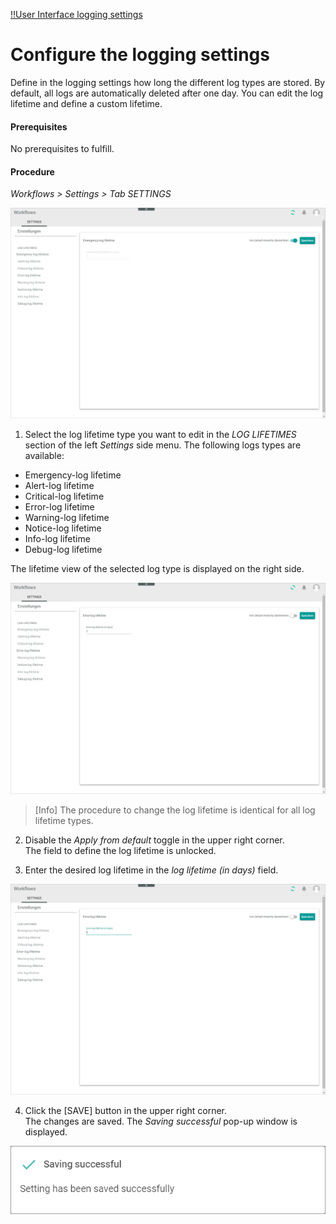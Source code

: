 [!!User Interface logging settings](/ActindoWorkFlow/UserInterface/07a_Settings.md)


# Configure the logging settings

Define in the logging settings how long the different log types are stored. By default, all logs are automatically deleted after one day. You can edit the log lifetime and define a custom lifetime.

#### Prerequisites

No prerequisites to fulfill.

#### Procedure

*Workflows > Settings > Tab SETTINGS*

![Settings](/Assets/Screenshots/ActindoWorkFlow/Settings/Settings.png "[Settings]")

1. Select the log lifetime type you want to edit in the *LOG LIFETIMES* section of the left *Settings* side menu. The following logs types are available:
  - Emergency-log lifetime
  - Alert-log lifetime
  - Critical-log lifetime
  - Error-log lifetime
  - Warning-log lifetime
  - Notice-log lifetime
  - Info-log lifetime
  - Debug-log lifetime


  The lifetime view of the selected log type is displayed on the right side.

  ![Default disabled](/Assets/Screenshots/ActindoWorkFlow/Settings/DefaultDisabled.png "[Default disabled]")

  >[Info] The procedure to change the log lifetime is identical for all log lifetime types.

2. Disable the *Apply from default* toggle in the upper right corner.   
  The field to define the log lifetime is unlocked.

3. Enter the desired log lifetime in the *log lifetime (in days)* field.

  ![New log lifetime](/Assets/Screenshots/ActindoWorkFlow/Settings/NewLogLifetime.png "[New log lifetime]")

4. Click the [SAVE] button in the upper right corner.   
  The changes are saved. The *Saving successful* pop-up window is displayed.

  ![Saving successful](/Assets/Screenshots/ActindoWorkFlow/Settings/SavingSuccessful.png "[Saving successful]")
